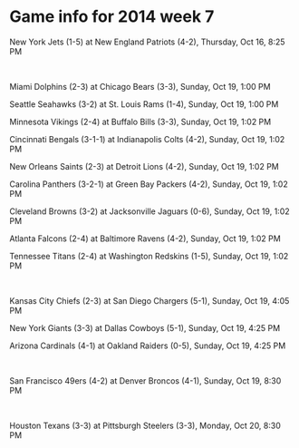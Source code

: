 # Game info for 2014 week 7

New York Jets (1-5) at New England Patriots (4-2), Thursday, Oct 16, 8:25 PM


<br/>

Miami Dolphins (2-3) at Chicago Bears (3-3), Sunday, Oct 19, 1:00 PM

Seattle Seahawks (3-2) at St. Louis Rams (1-4), Sunday, Oct 19, 1:00 PM

Minnesota Vikings (2-4) at Buffalo Bills (3-3), Sunday, Oct 19, 1:02 PM

Cincinnati Bengals (3-1-1) at Indianapolis Colts (4-2), Sunday, Oct 19, 1:02 PM

New Orleans Saints (2-3) at Detroit Lions (4-2), Sunday, Oct 19, 1:02 PM

Carolina Panthers (3-2-1) at Green Bay Packers (4-2), Sunday, Oct 19, 1:02 PM

Cleveland Browns (3-2) at Jacksonville Jaguars (0-6), Sunday, Oct 19, 1:02 PM

Atlanta Falcons (2-4) at Baltimore Ravens (4-2), Sunday, Oct 19, 1:02 PM

Tennessee Titans (2-4) at Washington Redskins (1-5), Sunday, Oct 19, 1:02 PM


<br/>

Kansas City Chiefs (2-3) at San Diego Chargers (5-1), Sunday, Oct 19, 4:05 PM

New York Giants (3-3) at Dallas Cowboys (5-1), Sunday, Oct 19, 4:25 PM

Arizona Cardinals (4-1) at Oakland Raiders (0-5), Sunday, Oct 19, 4:25 PM


<br/>

San Francisco 49ers (4-2) at Denver Broncos (4-1), Sunday, Oct 19, 8:30 PM


<br/>

Houston Texans (3-3) at Pittsburgh Steelers (3-3), Monday, Oct 20, 8:30 PM

